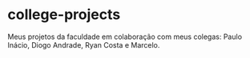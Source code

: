 # college-projects
 Meus projetos da faculdade em colaboração com meus colegas: Paulo Inácio, Diogo Andrade, Ryan Costa e Marcelo.
